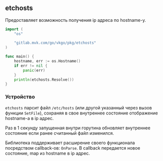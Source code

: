 ## etchosts

Предоставляет возможность получения ip адреса по hostname-у.

```go
import (
    "os"
    
    "gitlab.mvk.com/go/vkgo/pkg/etchosts"
)

func main() {
    hostname, err := os.Hostname()
    if err != nil {
        panic(err)
    }
    println(etchosts.Resolve())
}
```

### Устройство

`etchosts` парсит файл `/etc/hosts` (или другой указанный через вызов функции `SetFile`), сохраняя в
свое внутреннее состояние отображение hostname-а в ip адрес.

Раз в 1 секунду запущенная внутри горутина обновляет внутреннее состояние если ранее считанный файл изменился.

Библиотека поддерживает расширение своего функционала посредством callback-ов: `OnParse`. В callback передается
новое состояние, map из hostname в ip адрес.